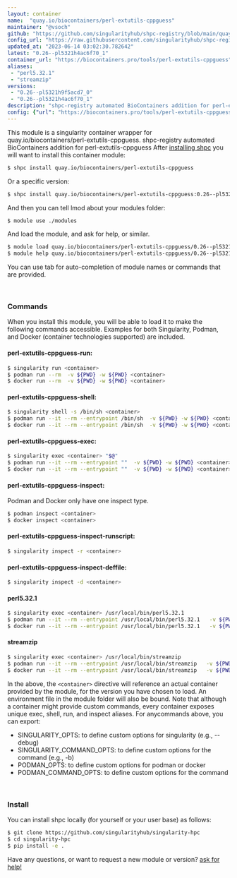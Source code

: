 ```yaml
---
layout: container
name:  "quay.io/biocontainers/perl-extutils-cppguess"
maintainer: "@vsoch"
github: "https://github.com/singularityhub/shpc-registry/blob/main/quay.io/biocontainers/perl-extutils-cppguess/container.yaml"
config_url: "https://raw.githubusercontent.com/singularityhub/shpc-registry/main/quay.io/biocontainers/perl-extutils-cppguess/container.yaml"
updated_at: "2023-06-14 03:02:30.782642"
latest: "0.26--pl5321h4ac6f70_1"
container_url: "https://biocontainers.pro/tools/perl-extutils-cppguess"
aliases:
 - "perl5.32.1"
 - "streamzip"
versions:
 - "0.26--pl5321h9f5acd7_0"
 - "0.26--pl5321h4ac6f70_1"
description: "shpc-registry automated BioContainers addition for perl-extutils-cppguess"
config: {"url": "https://biocontainers.pro/tools/perl-extutils-cppguess", "maintainer": "@vsoch", "description": "shpc-registry automated BioContainers addition for perl-extutils-cppguess", "latest": {"0.26--pl5321h4ac6f70_1": "sha256:a8b88d8c0676b289d4985da6097001530d65bfc261fae69c8a4093cda3eadd81"}, "tags": {"0.26--pl5321h9f5acd7_0": "sha256:5ebb71cbac97e1752b3e22147e52d9dbbc9dbc88f2ba8f92a09d40cdb73078bc", "0.26--pl5321h4ac6f70_1": "sha256:a8b88d8c0676b289d4985da6097001530d65bfc261fae69c8a4093cda3eadd81"}, "docker": "quay.io/biocontainers/perl-extutils-cppguess", "aliases": {"perl5.32.1": "/usr/local/bin/perl5.32.1", "streamzip": "/usr/local/bin/streamzip"}}
---
```


This module is a singularity container wrapper for quay.io/biocontainers/perl-extutils-cppguess.
shpc-registry automated BioContainers addition for perl-extutils-cppguess
After [installing shpc](#install) you will want to install this container module:


```bash
$ shpc install quay.io/biocontainers/perl-extutils-cppguess
```

Or a specific version:

```bash
$ shpc install quay.io/biocontainers/perl-extutils-cppguess:0.26--pl5321h4ac6f70_1
```

And then you can tell lmod about your modules folder:

```bash
$ module use ./modules
```

And load the module, and ask for help, or similar.

```bash
$ module load quay.io/biocontainers/perl-extutils-cppguess/0.26--pl5321h4ac6f70_1
$ module help quay.io/biocontainers/perl-extutils-cppguess/0.26--pl5321h4ac6f70_1
```

You can use tab for auto-completion of module names or commands that are provided.

<br>

### Commands

When you install this module, you will be able to load it to make the following commands accessible.
Examples for both Singularity, Podman, and Docker (container technologies supported) are included.

#### perl-extutils-cppguess-run:

```bash
$ singularity run <container>
$ podman run --rm  -v ${PWD} -w ${PWD} <container>
$ docker run --rm  -v ${PWD} -w ${PWD} <container>
```

#### perl-extutils-cppguess-shell:

```bash
$ singularity shell -s /bin/sh <container>
$ podman run --it --rm --entrypoint /bin/sh  -v ${PWD} -w ${PWD} <container>
$ docker run --it --rm --entrypoint /bin/sh  -v ${PWD} -w ${PWD} <container>
```

#### perl-extutils-cppguess-exec:

```bash
$ singularity exec <container> "$@"
$ podman run --it --rm --entrypoint ""  -v ${PWD} -w ${PWD} <container> "$@"
$ docker run --it --rm --entrypoint ""  -v ${PWD} -w ${PWD} <container> "$@"
```

#### perl-extutils-cppguess-inspect:

Podman and Docker only have one inspect type.

```bash
$ podman inspect <container>
$ docker inspect <container>
```

#### perl-extutils-cppguess-inspect-runscript:

```bash
$ singularity inspect -r <container>
```

#### perl-extutils-cppguess-inspect-deffile:

```bash
$ singularity inspect -d <container>
```


#### perl5.32.1

```bash
$ singularity exec <container> /usr/local/bin/perl5.32.1
$ podman run --it --rm --entrypoint /usr/local/bin/perl5.32.1   -v ${PWD} -w ${PWD} <container> -c " $@"
$ docker run --it --rm --entrypoint /usr/local/bin/perl5.32.1   -v ${PWD} -w ${PWD} <container> -c " $@"
```


#### streamzip

```bash
$ singularity exec <container> /usr/local/bin/streamzip
$ podman run --it --rm --entrypoint /usr/local/bin/streamzip   -v ${PWD} -w ${PWD} <container> -c " $@"
$ docker run --it --rm --entrypoint /usr/local/bin/streamzip   -v ${PWD} -w ${PWD} <container> -c " $@"
```



In the above, the `<container>` directive will reference an actual container provided
by the module, for the version you have chosen to load. An environment file in the
module folder will also be bound. Note that although a container
might provide custom commands, every container exposes unique exec, shell, run, and
inspect aliases. For anycommands above, you can export:

 - SINGULARITY_OPTS: to define custom options for singularity (e.g., --debug)
 - SINGULARITY_COMMAND_OPTS: to define custom options for the command (e.g., -b)
 - PODMAN_OPTS: to define custom options for podman or docker
 - PODMAN_COMMAND_OPTS: to define custom options for the command

<br>

### Install

You can install shpc locally (for yourself or your user base) as follows:

```bash
$ git clone https://github.com/singularityhub/singularity-hpc
$ cd singularity-hpc
$ pip install -e .
```

Have any questions, or want to request a new module or version? [ask for help!](https://github.com/singularityhub/singularity-hpc/issues)